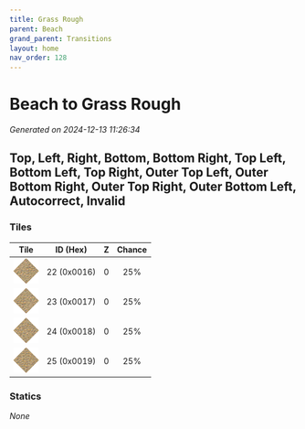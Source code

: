 ```yaml
---
title: Grass Rough
parent: Beach
grand_parent: Transitions
layout: home
nav_order: 128
---
```


# Beach to Grass Rough

_Generated on 2024-12-13 11:26:34_

## Top, Left, Right, Bottom, Bottom Right, Top Left, Bottom Left, Top Right, Outer Top Left, Outer Bottom Right, Outer Top Right, Outer Bottom Left, Autocorrect, Invalid

### Tiles

| Tile | ID (Hex) | Z | Chance |
|:----:|:--------:|:--:|:------:|
| ![0x0016](../../assets/tiles/0x0016.png) | 22 (0x0016) | 0 | 25% |
| ![0x0017](../../assets/tiles/0x0017.png) | 23 (0x0017) | 0 | 25% |
| ![0x0018](../../assets/tiles/0x0018.png) | 24 (0x0018) | 0 | 25% |
| ![0x0019](../../assets/tiles/0x0019.png) | 25 (0x0019) | 0 | 25% |

### Statics

_None_
